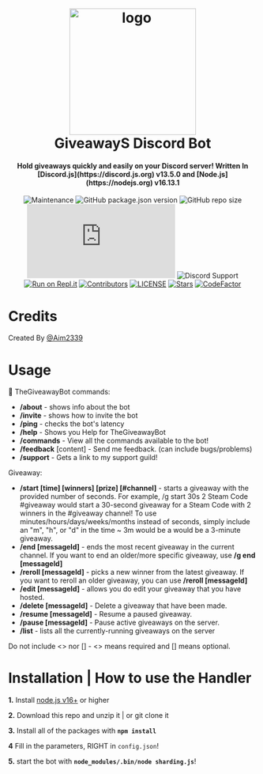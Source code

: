 <h1 align="center">

<img src="https://images-ext-1.discordapp.net/external/t_gCzO58AOb2eZ_Xjrnt3cBlqdu0-QWELoIrFH-D9_E/%3Fsize%3D2048/https/cdn.discordapp.com/avatars/1037359071818432512/dd0a60d9f487adf703022cdbe1d06772.webp" alt="logo" width="256"/>
<br/>
GiveawayS Discord Bot
</h1>

<h4 align="center">Hold giveaways quickly and easily on your Discord server! Written In [Discord.js](https://discord.js.org) v13.5.0 and [Node.js](https://nodejs.org) v16.13.1
</h4>

<div align="center">

![Maintenance](https://img.shields.io/maintenance/yes/2022?style=plastic)
![GitHub package.json version](https://img.shields.io/github/package-json/v/AnthonyVanTonder/GiveawayS-Discord-Bot)
![GitHub repo size](https://img.shields.io/github/repo-size/AnthonyVanTonder/GiveawayS-Discord-Bot)
![GitHub package.json dependency version (prod)](https://img.shields.io/github/package-json/dependency-version/AnthonyVanTonder/GiveawayS-Discord-Bot/discord.js)
![Discord Support](https://img.shields.io/discord/889487066440818690?label=Discord%20Support&labelColor=FFFFF&style=plastic&logo=Discord&link=https://discord.gg/ZAzGRFTv59&link=https://discord.gg/ZAzGRFTv59)
[![Run on Repl.it](https://repl.it/badge/github/AnthonyVanTonder/GiveawayS-Discord-Bot)](https://repl.it/github/AnthonyVanTonder/GiveawayS-Discord-Bot)
[![Contributors](https://img.shields.io/github/contributors/AnthonyVanTonder/GiveawayS-Discord-Bot?label=Contributors&color=yellow)](https://github.com/AnthonyVanTonder/GiveawayS-Discord-Bot/graphs/contributors)
[![LICENSE](https://img.shields.io/github/license/AnthonyVanTonder/GiveawayS-Discord-Bot?label=License&color=blueviolet)](https://github.com/AnthonyVanTonder/GiveawayS-Discord-Bot/blob/main/LICENSE)
[![Stars](https://img.shields.io/github/stars/AnthonyVanTonder/GiveawayS-Discord-Bot.svg)](https://github.com/AnthonyVanTonder/GiveawayS-Discord-Bot/stargazers)
[![CodeFactor](https://www.codefactor.io/repository/github/anthonyvantonder/thegiveawaybot/badge)](https://www.codefactor.io/repository/github/anthonyvantonder/GiveawayS-Discord-Bot)


</div>

# Credits

Created By [@Aim2339](https://github.com/Aim2339)

# Usage

🎉 TheGiveawayBot commands:

- **/about** - shows info about the bot
- **/invite** - shows how to invite the bot
- **/ping** - checks the bot's latency
- **/help** - Shows you Help for TheGiveawayBot
- **/commands** - View all the commands available to the bot!
- **/feedback** [content] - Send me feedback. (can include bugs/problems)
- **/support** - Gets a link to my support guild!

Giveaway:

- **/start [time] [winners] [prize] [#channel]** - starts a giveaway with the provided number of seconds. For example, /g start 30s 2 Steam Code #giveaway would start a 30-second giveaway for a Steam Code with 2 winners in the #giveaway channel! To use minutes/hours/days/weeks/months instead of seconds, simply include an "m", "h", or "d" in the time ~ 3m would be a would be a 3-minute giveaway.
- **/end [messageId]** - ends the most recent giveaway in the current channel. If you want to end an older/more specific giveaway, use **/g end [messageId]**
- **/reroll [messageId]** - picks a new winner from the latest giveaway. If you want to reroll an older giveaway, you can use **/reroll [messageId]**
- **/edit [messageId]** - allows you do edit your giveaway that you have hosted.
- **/delete [messageId]** - Delete a giveaway that have been made.
- **/resume [messageId]** - Resume a paused giveaway.
- **/pause [messageId]** - Pause active giveaways on the server.
- **/list** - lists all the currently-running giveaways on the server

Do not include <> nor [] - <> means required and [] means optional.

# Installation | How to use the Handler

 **1.** Install [node.js v16+](https://nodejs.org/) or higher

 **2.** Download this repo and unzip it    |    or git clone it

 **3.** Install all of the packages with **`npm install`**
 
 **4** Fill in the parameters, RIGHT in `config.json`!

 **5.** start the bot with **`node_modules/.bin/node sharding.js`**!
